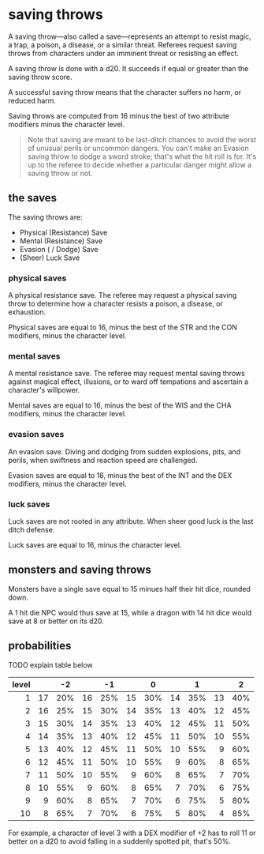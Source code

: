 
# saving throws

A saving throw—also called a save—represents an attempt to resist magic, a trap, a poison, a disease, or a similar threat. Referees request saving throws from characters under an imminent threat or resisting an effect.

A saving throw is done with a d20. It succeeds if equal or greater than the saving throw score.

A successful saving throw means that the character suffers no harm, or reduced harm.

Saving throws are computed from 16 minus the best of two attribute modifiers minus the character level.

> Note that saving are meant to be last-ditch chances to avoid the worst of
> unusual perils or uncommon dangers. You can't make an Evasion saving throw to
> dodge a sword stroke; that's what the hit roll is for. It's up to the referee
> to decide whether a particular danger might allow a saving throw or not.

## the saves

The saving throws are:

* Physical (Resistance) Save
* Mental (Resistance) Save
* Evasion ( / Dodge) Save
* (Sheer) Luck Save

### physical saves

A physical resistance save. The referee may request a physical saving throw to determine how a character resists a poison, a disease, or exhaustion.

Physical saves are equal to 16, minus the best of the STR and the CON modifiers, minus the character level.

### mental saves

A mental resistance save. The referee may request mental saving throws against magical effect, illusions, or to ward off tempations and ascertain a character's willpower.

Mental saves are equal to 16, minus the best of the WIS and the CHA modifiers, minus the character level.

### evasion saves

An evasion save. Diving and dodging from sudden explosions, pits, and perils, when swiftness and reaction speed are challenged.

Evasion saves are equal to 16, minus the best of the INT and the DEX modifiers, minus the character level.

### luck saves

Luck saves are not rooted in any attribute. When sheer good luck is the last ditch defense.

Luck saves are equal to 16, minus the character level.

## monsters and saving throws

Monsters have a single save equal to 15 minues half their hit dice, rounded down.

A 1 hit die NPC would thus save at 15, while a dragon with 14 hit dice would save at 8 or better on its d20.

## probabilities

TODO explain table below

| level |    | -2  |    | -1  |    |  0  |    |  1  |    |  2  |
|------:|---:|:---:|---:|:---:|---:|:---:|---:|:---:|---:|:---:|
|     1 | 17 | 20% | 16 | 25% | 15 | 30% | 14 | 35% | 13 | 40% |
|     2 | 16 | 25% | 15 | 30% | 14 | 35% | 13 | 40% | 12 | 45% |
|     3 | 15 | 30% | 14 | 35% | 13 | 40% | 12 | 45% | 11 | 50% |
|     4 | 14 | 35% | 13 | 40% | 12 | 45% | 11 | 50% | 10 | 55% |
|     5 | 13 | 40% | 12 | 45% | 11 | 50% | 10 | 55% |  9 | 60% |
|     6 | 12 | 45% | 11 | 50% | 10 | 55% |  9 | 60% |  8 | 65% |
|     7 | 11 | 50% | 10 | 55% |  9 | 60% |  8 | 65% |  7 | 70% |
|     8 | 10 | 55% |  9 | 60% |  8 | 65% |  7 | 70% |  6 | 75% |
|     9 |  9 | 60% |  8 | 65% |  7 | 70% |  6 | 75% |  5 | 80% |
|    10 |  8 | 65% |  7 | 70% |  6 | 75% |  5 | 80% |  4 | 85% |

For example, a character of level 3 with a DEX modifier of +2 has to roll 11 or better on a d20 to avoid falling in a suddenly spotted pit, that's 50%.

